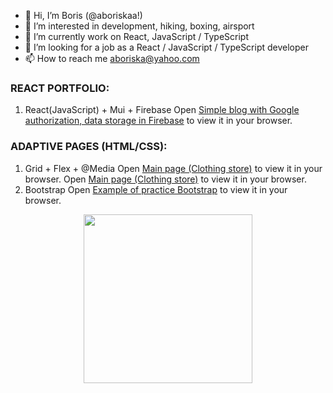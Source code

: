 - 👋 Hi, I’m Boris (@aboriskaa!)
- 👀 I’m interested in development, hiking, boxing, airsport
- 🌱 I’m currently work on React, JavaScript / TypeScript 
- 💞️ I’m looking for a job as a React / JavaScript / TypeScript developer
- 📫 How to reach me aboriska@yahoo.com



### REACT PORTFOLIO:
1. React(JavaScript) + Mui + Firebase 
Open [Simple blog with Google authorization, data storage in Firebase](https://blogapp-850b9.web.app/) to view it in your browser.

### ADAPTIVE PAGES (HTML/CSS):
1. Grid + Flex + @Media 
Open [Main page (Clothing store)](https://aboriskaa.github.io/gb_professional_html_css_coding/) to view it in your browser.
Open [Main page (Clothing store)](https://aboriskaa.github.io/gb_professional_html_css_coding/) to view it in your browser.
2. Bootstrap 
Open [Example of practice Bootstrap](https://aboriskaa.github.io/coursera_html_css_js/module3-solution/) to view it in your browser.


<div id="header" align="center">
  <img src="https://www.zeluslugi.ru/upload/news/news20190426-2.gif" width="270px"/>
</div>
<!---
aboriskaa/aboriskaa is a ✨ special ✨ repository because its `README.md` (this file) appears on your GitHub profile.
You can click the Preview link to take a look at your changes.
--->
